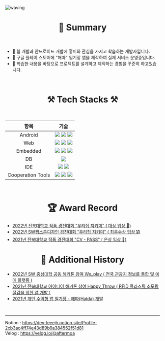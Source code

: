 ![waving](https://capsule-render.vercel.app/api?type=waving&height=200&animation=fadeIn&text=LeeJungHwan&fontAlign=70&fontAlignY=40&color=gradient)
 
 <h1 align="center"> 📝 Summary </h1>

</br>

- 🧰 웹 개발과 안드로이드 개발에 흥미와 관심을 가지고 학습하는 개발자입니다.
- 🎨 구글 플레이 스토어에 "해따" 일기장 앱을 제작하여 실제 서비스 운영중입니다.
- 🥽 학습한 내용을 바탕으로 프로젝트를 설계하고 제작하는 경험을 꾸준히 하고있습니다.

<br/>


<h1 align="center"> ⚒️ Tech Stacks ⚒️ </h1>

<br/>

<div align="center">
 <table>
   <thead >
     <tr>
       <th>항목</th>
       <th>기술</th>
     </tr>
   </thead>
   <tbody align="center">
     <tr>
       <td>Android</td>
          <td> 
               <img src="https://img.shields.io/badge/Android-3DDC84?style=for-the-badge&&logo=Android&logoColor=white"/>
               <img src="https://img.shields.io/badge/Kotlin-7F52FF?style=for-the-badge&&logo=Kotlin&logoColor=white"/> 
               <img src="https://img.shields.io/badge/JAVA-007396?style=for-the-badge&&logo=JAVA&logoColor=white"/> 
          </td>
     </tr>
     <tr>
       <td>Web</td>
         <td>
            <img src="https://img.shields.io/badge/node.js-339933?style=for-the-badge&logo=Node.js&logoColor=white">
            <img src="https://img.shields.io/badge/javascript-F7DF1E?style=for-the-badge&logo=javascript&logoColor=black">
            <img src="https://img.shields.io/badge/express-000000?style=for-the-badge&logo=express&logoColor=white">
      </td>
     </tr>
     <tr>
       <td>Embedded</td>
         <td>
            <img src = "https://img.shields.io/badge/linux-FCC624?style=for-the-badge&logo=linux&logoColor=black"> 
            <img src = "https://img.shields.io/badge/Ubuntu-EAEAEA?style=for-the-badge&&logo=Ubuntu&logoColor=#FFFFFF" />
            <img src = "https://img.shields.io/badge/Raspberry Pi-DD0031?style=for-the-badge&logo=Raspberry Pi&logoColor=white">
         </td>
     </tr>
    <tr>
       <td>DB</td>
         <td> 
          <img src="https://img.shields.io/badge/Firebase-FFCA28?style=for-the-badge&&logo=firebase&logoColor=white"> 
         </td>
     </tr>
    <tr>
       <td>IDE</td>
         <td>
           <img src = "https://img.shields.io/badge/Android Studio-007ACC?style=for-the-badge&&logo=Android Studio&logoColor=#007ACC" />
           <img src = "https://img.shields.io/badge/Visual%20Studio%20Code-A566FF?style=for-the-badge&&logo=Visual%20Studio%20Code&logoColor=#007ACC" />
         </td>
     </tr>
    <tr>
       <td>Cooperation Tools</td>
         <td>
          <img src="https://img.shields.io/badge/git-F05032?style=for-the-badge&logo=git&logoColor=white">
          <img src="https://img.shields.io/badge/github-181717?style=for-the-badge&&logo=github&logoColor=white">
          <img src="https://img.shields.io/badge/Notion-00599C?style=for-the-badge&&logo=Notion&logoColor=white"/> 
         </td>
     </tr>
   </tbody>
 </table>
</div>

<br/>


<h1 align="center"> 🏆 Award Record </h1>

- [ 2022년 전북대학교 작품 경진대회 "우리집 지키미" ( 대상 입상 🏅) ](https://github.com/LeeJungHwan-Dev/2022_Capstone-Design) <br/>
- [ 2022년 SW캡스톤디자인 경진대회 "우리집 지키미" ( 최우수상 입상 🎖️) ](https://github.com/LeeJungHwan-Dev/2022_Capstone-Design) <br/>
- [ 2021년 전북대학교 작품 경진대회 "CV - PASS" ( 은상 입상 🥈) ](https://github.com/LeeJungHwan-Dev/2021_Competition_CV_PASS)

<h1 align="center"> 📝 Additional History </h1>

- [ 2022년 SW 중심대학 공동 해커톤 참여 We_play ( 전국 관광지 정보를 통합 및 예매 플랫폼 ) ](https://github.com/LeeJungHwan-Dev/2022_SW_HackAthon_We_Play) <br/>
- [ 2021년 전북대학교 아이디어 해커톤 참여 Happy_Throw ( RFID 플라스틱 소모량 절감을 위한 앱 개발 ) ](https://github.com/LeeJungHwan-Dev/2021_IDEA_HackAthon_Happy_Throw) <br/>
- [ 2021년 개인 수익형 앱 일기장 - 해따(Hatda) 개발 ](https://github.com/LeeJungHwan-Dev/GooglePlay_Hatda)
 <br/>

---
Notion : https://dev-leeejh.notion.site/Profile-2cb3ac4ff74e43d89b9a384552f51d81 <br/>
Velog : https://velog.io/@aftermoa
